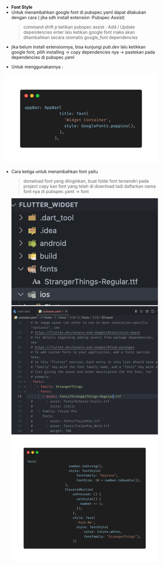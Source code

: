 - **Font Style**
- Untuk menambahkan google font di pubspec.yaml dapat dilakukan dengan cara ( jika sdh install extension :Pubspec Assist)
  > command shift p
  > ketikan pubspec assist : Add / Update dependencies enter
  > lalu ketikan google font
  > maka akan ditambahkan secara otomatis google_font dependencies

* jika belum install extensionnya, bisa kunjungi _pub.dev_ lalu ketikkan google font, pilih installing -> copy dependencies nya -> pastekan pada dependencies di pubspec.yaml

* Untuk menggunakannya :

![Google Font](images/google_font.png)

- Cara ketiga untuk menambahkan font yaitu

  > donwload font yang diinginkan, buat folde font tersendiri pada project
  > copy kan font yang telah di download tadi
  > daftarkan nama font nya di pubspec.yaml -> font

  ![Font Folder](images/fonts.png)
  ![Pubspec Update](images/pubspec.png)
  ![Cara Pakai Font](images/cara_pakai_font.png)

